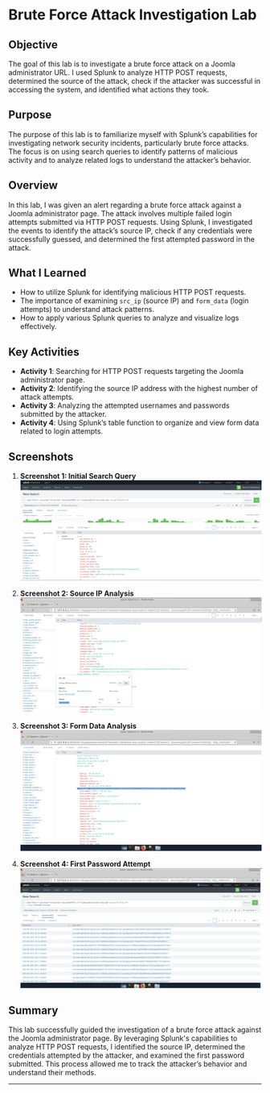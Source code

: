# Brute Force Attack Investigation Lab

## Objective
The goal of this lab is to investigate a brute force attack on a Joomla administrator URL. I used Splunk to analyze HTTP POST requests, determined the source of the attack, check if the attacker was successful in accessing the system, and identified what actions they took.

## Purpose
The purpose of this lab is to familiarize myself with Splunk’s capabilities for investigating network security incidents, particularly brute force attacks. The focus is on using search queries to identify patterns of malicious activity and to analyze related logs to understand the attacker’s behavior.

## Overview
In this lab, I was given an alert regarding a brute force attack against a Joomla administrator page. The attack involves multiple failed login attempts submitted via HTTP POST requests. Using Splunk, I investigated the events to identify the attack’s source IP, check if any credentials were successfully guessed, and determined the first attempted password in the attack.

## What I Learned
- How to utilize Splunk for identifying malicious HTTP POST requests.
- The importance of examining `src_ip` (source IP) and `form_data` (login attempts) to understand attack patterns.
- How to apply various Splunk queries to analyze and visualize logs effectively.

## Key Activities
- **Activity 1**: Searching for HTTP POST requests targeting the Joomla administrator page.
- **Activity 2**: Identifying the source IP address with the highest number of attack attempts.
- **Activity 3**: Analyzing the attempted usernames and passwords submitted by the attacker.
- **Activity 4**: Using Splunk’s table function to organize and view form data related to login attempts.

## Screenshots

1. **Screenshot 1: Initial Search Query**  
![FTK Imager memory capture process](screenshots/searchquery.png)
2. **Screenshot 2: Source IP Analysis**  
![FTK Imager memory capture process](screenshots/findingsourceip.png)

3. **Screenshot 3: Form Data Analysis**  
![FTK Imager memory capture process](screenshots/formdataanlysis.png)

4. **Screenshot 4: First Password Attempt**  
![FTK Imager memory capture process](screenshots/lastscreenshot.png)

## Summary
This lab successfully guided the investigation of a brute force attack against the Joomla administrator page. By leveraging Splunk's capabilities to analyze HTTP POST requests, I identified the source IP, determined the credentials attempted by the attacker, and examined the first password submitted. This process allowed me to track the attacker’s behavior and understand their methods.

---
